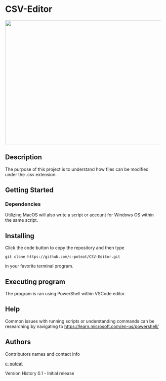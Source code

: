 # CSV-Editor

<img src="https://media.giphy.com/media/v1.Y2lkPTc5MGI3NjExZTgxZGNiZTMzOGI3OWEwYmE3NjgwMWM5NjYyMDU4NDFiNDkyMWJjYiZjdD1n/dXCJBfobvgJRuSnSJg/giphy.gif" width="1000" height="400" />


## Description
The purpose of this project is to understand how files can be modified under the .csv extension.

## Getting Started

### Dependencies

Utilizing MacOS will also write a script or account for Windows OS within the same script.

## Installing

Click the code button to copy the repository and then type 

```
git clone https://github.com/c-poteat/CSV-Editor.git
```
in your favorite terminal program.

## Executing program
The program is ran using PowerShell within VSCode editor.

## Help

Common issues with running scripts or understanding commands can be researching by navigating to https://learn.microsoft.com/en-us/powershell/

## Authors
Contributors names and contact info

[c-poteat](https://github.com/c-poteat)

Version History
0.1 - Initial release


